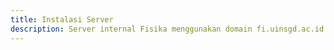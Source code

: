 ```yaml
---
title: Instalasi Server
description: Server internal Fisika menggunakan domain fi.uinsgd.ac.id.
---
```

